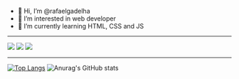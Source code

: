 - 👋 Hi, I’m @rafaelgadelha
- 👀 I’m interested in web developer
- 🌱 I’m currently learning HTML, CSS and JS

---

<div>
    <img src="https://img.shields.io/badge/HTML5-E34F26?style=for-the-badge&logo=html5&logoColor=white"/>
    <img src="https://img.shields.io/badge/CSS3-1572B6?style=for-the-badge&logo=css3&logoColor=white" />
    <img src="https://img.shields.io/badge/JavaScript-F7DF1E?style=for-the-badge&logo=javascript&logoColor=black" />
<div>

---

[![Top Langs](https://github-readme-stats.vercel.app/api/top-langs/?username=rafaelgadelha&layout=compact)](https://github.com/anuraghazra/github-readme-stats)
![Anurag's GitHub stats](https://github-readme-stats.vercel.app/api?username=rafaelgadelha&show_icons=true&theme=radical)




